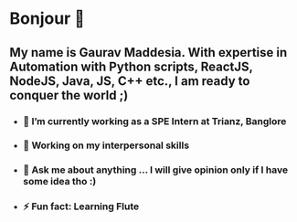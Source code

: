 # Bonjour 👋

## My name is Gaurav Maddesia. With expertise in Automation with Python scripts, ReactJS, NodeJS, Java, JS, C++ etc., I am ready to conquer the world ;) 

- ### 🔭 I’m currently working as a SPE Intern at Trianz, Banglore 
- ### 🌱 Working on my interpersonal skills
- ### 💬 Ask me about anything ... I will give opinion only if I have some idea tho :)
- ### ⚡ Fun fact: Learning Flute

